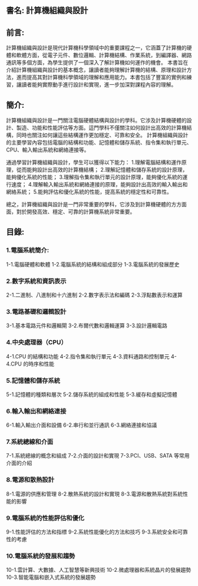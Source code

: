 ## 書名: 計算機組織與設計

## 前言:

計算機組織與設計是現代計算機科學領域中的重要課程之一，它涵蓋了計算機的硬體和軟體方面，從電子元件、數位邏輯、計算機結構、作業系統，到編譯器、網路通訊等多個方面，為學生提供了一個深入了解計算機如何運作的機會。
本書旨在介紹計算機組織與設計的基本概念，讓讀者能夠理解計算機的結構、原理和設計方法，進而提高其對計算機科學領域的理解和應用能力。本書包括了豐富的實例和練習，讓讀者能夠實際動手進行設計和實現，進一步加深對課程內容的理解。

## 簡介:

計算機組織與設計是一門關注電腦硬體結構與設計的學科。它涉及計算機硬體的設計、製造、功能和性能評估等方面。這門學科不僅關注如何設計出高效的計算機結構，同時也關注如何讓這些結構運作更加穩定、可靠和安全。
計算機組織與設計的主要學習內容包括電腦的結構和功能、記憶體和儲存系統、指令集和執行單元、CPU、輸入輸出系統和網絡連接等。

通過學習計算機組織與設計，學生可以獲得以下能力：
1.理解電腦結構和運作原理，從而能夠設計出高效的計算機結構；
2.理解記憶體和儲存系統的設計原理，能夠優化系統的性能；
3.理解指令集和執行單元的設計原理，能夠優化系統的運行速度；
4.理解輸入輸出系統和網絡連接的原理，能夠設計出高效的輸入輸出和網絡系統；
5.能夠評估和優化系統的性能，提高系統的穩定性和可靠性。

總之，計算機組織與設計是一門非常重要的學科，它涉及到計算機硬體的方方面面，對於開發高效、穩定、可靠的計算機系統非常重要。

## 目錄:

### 1.電腦系統簡介:
1-1.電腦硬體和軟體
1-2.電腦系統的結構和組成部分
1-3.電腦系統的發展歷史

### 2.數字系統和資訊表示
2-1.二進制、八進制和十六進制
2-2.數字表示法和編碼
2-3.浮點數表示和運算

### 3.電路基礎和邏輯設計
3-1.基本電路元件和邏輯閘
3-2.布爾代數和邏輯運算
3-3.設計邏輯電路

### 4.中央處理器（CPU）
4-1.CPU 的結構和功能
4-2.指令集和執行單元
4-3.資料通路和控制單元
4-4.CPU 的時序和性能

### 5.記憶體和儲存系統
5-1.記憶體的種類和層次
5-2.儲存系統的組成和性能
5-3.緩存和虛擬記憶體

### 6.輸入輸出和網絡連接
6-1.輸入輸出介面和設備
6-2.串行和並行通訊
6-3.網絡連接和協議

### 7.系統總線和介面
7-1.系統總線的概念和組成
7-2.介面的設計和實現
7-3.PCI、USB、SATA 等常用介面的介紹

### 8.電源和散熱設計
8-1.電源的供應和管理
8-2.散熱系統的設計和實現
8-3.電源和散熱系統對系統性能的影響

### 9.電腦系統的性能評估和優化
9-1.性能評估的方法和指標
9-2.系統性能優化的方法和技巧
9-3.系統安全和可靠性的考慮

### 10.電腦系統的發展和趨勢

10-1.雲計算、大數據、人工智慧等新興技術
10-2.微處理器和系統晶片的發展趨勢
10-3.智能電腦和嵌入式系統的發展趨勢

